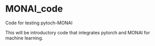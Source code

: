 # MONAI_code
Code for testing pytoch-MONAI

This will be introductory code that integrates pytorch and MONAI for machine learning.
